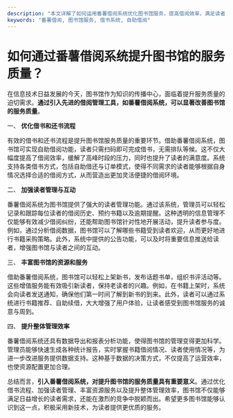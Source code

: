 ```yaml
---
description: "本文详解了如何运用番薯借阅系统优化图书馆服务，提高借阅效率，满足读者需求，增强用户体验。"
keywords: "番薯借阅, 图书馆服务, 借书系统, 自助借阅"
---
```

# 如何通过番薯借阅系统提升图书馆的服务质量？

在信息技术日益发展的今天，图书馆作为知识的传播中心，面临着提升服务质量的迫切需求。**通过引入先进的借阅管理工具，如番薯借阅系统，可以显著改善图书馆的服务质量**。

一、 **优化借书和还书流程**

有效的借书和还书流程是提升图书馆服务质量的重要环节。借助番薯借阅系统，图书馆可实现自助借阅功能，读者只需扫码即可完成借书，无需排队等候。这不仅大幅度提高了借阅效率，缓解了高峰时段的压力，同时也提升了读者的满意度。系统支持各类借书方式，包括自助借还与订单模式，使得不同需求的读者能够根据自身情况选择合适的借阅方式，从而营造出更加灵活便捷的借阅环境。

二、 **加强读者管理与互动**

番薯借阅系统为图书馆提供了强大的读者管理功能。通过该系统，管理员可以轻松记录和跟踪每位读者的借阅历史、预约书籍以及逾期提醒。这种透明的信息管理不仅能够有效减少借阅纠纷，还能帮助图书馆针对性地开展活动，提升读者参与度。例如，通过分析借阅数据，图书馆可以了解哪些书籍受到读者欢迎，从而更好地进行书籍采购策略。此外，系统中提供的公告功能，可以及时将重要信息推送给读者，增强图书馆与读者之间的互动。

三、 **丰富图书馆的资源和服务**

借助番薯借阅系统，图书馆可以轻松上架新书，发布话题书单，组织书评活动等。这些增值服务能有效吸引新读者，保持老读者的兴趣。例如，在书籍上架时，系统会向读者发送通知，确保他们第一时间了解到新书的到来。此外，读者可以通过系统进行书籍推荐、自助续借，大大增强了用户体验，让读者感受到图书馆服务的诚意与周到。

四、 **提升整体管理效率**

番薯借阅系统还具有数据导出和报表分析功能，使得图书馆的管理变得更加科学。管理员能够快速生成各种统计报告，实时掌握书籍借阅情况、读者使用情况等，为进一步改进服务提供数据支持。这种基于数据的决策方式，不仅提高了运营效率，也使资源配置更加合理。

总结而言，**引入番薯借阅系统，对提升图书馆的服务质量具有重要意义**。通过优化借书流程、加强读者管理、丰富资源服务以及提升整体管理效率，图书馆不仅能够满足日益增长的读者需求，还能在激烈的竞争中脱颖而出。希望更多图书馆能够认识到这一点，积极采用新技术，为读者提供更优质的服务。
